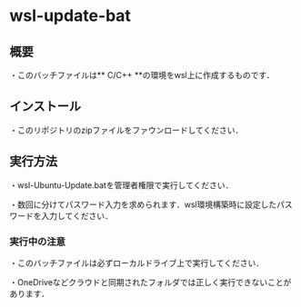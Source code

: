 # wsl-update-bat
## 概要
・このバッチファイルは** C/C++ **の環境をwsl上に作成するものです．


## インストール

・このリポジトリのzipファイルをファウンロードしてください．

## 実行方法

・wsl-Ubuntu-Update.batを管理者権限で実行してください．

・数回に分けてパスワード入力を求められます．wsl環境構築時に設定したパスワードを入力してください．

### 実行中の注意
・このバッチファイルは必ずローカルドライブ上で実行してください．

・OneDriveなどクラウドと同期されたフォルダでは正しく実行できないことがあります．
